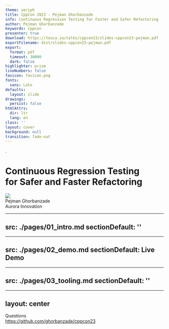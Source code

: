 ```yaml
---
theme: seriph
title: CppCon 2023 - Pejman Ghorbanzade
info: Continuous Regression Testing for Faster and Safer Refactoring
author: Pejman Ghorbanzade
keywords: cppcon
presenter: true
download: https://touca.io/talks/cppcon23/slides-cppcon23-pejman.pdf
exportFilename: dist/slides-cppcon23-pejman.pdf
export:
  format: pdf
  timeout: 30000
  dark: false
highlighter: prism
lineNumbers: false
favicon: favicon.png
fonts:
  sans: Lato
defaults:
  layout: slide
drawings:
  persist: false
htmlAttrs:
  dir: ltr
  lang: en
class: ''
layout: cover
background: null
transition: fade-out
---
```


<p class="text-left wsl-highlight w-4/5 mx-auto invisible">.</p>
<div class="space-y-12">
  <h1>Continuous Regression Testing<br /> for Safer and Faster Refactoring</h1>
  <div class="justify-between items-center flex w-4/5 mx-auto">
    <div class="w-50 bg-gradient-to-bl to-[#074b7a] from-[#0d0d2b] p-4 rounded-2xl dark:bg-none dark:rounded-none">
      <img src="/images/cppcon-logo.png" />
    </div>
    <div class="w-1/2 text-right">
      <div class="font-600 p-0 m-0 text-2xl">Pejman Ghorbanzade</div>
      <div class="font-400 text-md wsl-highlight">Aurora Innovation</div>
    </div>
  </div>
</div>

<!--
Good Afternoon, everyone!

It is great to be back at CppCon!

Thank you for choosing to spend your time here with me and
I hope that you would find this talk worthwhile and insightful.

My name is Pejman and I am going to talk about your favorite subject: Refactoring.
-->

---
src: ./pages/01_intro.md
sectionDefault: ''
---

---
src: ./pages/02_demo.md
sectionDefault: Live Demo
---

---
src: ./pages/03_tooling.md
sectionDefault: ''
---

---
layout: center
---

<div class="text-center space-y-8">
<div class="text-4xl font-600">Questions</div>
<a href="https://github.com/ghorbanzade/cppcon23" target="_blank" class="font-mono text-lg block">https://github.com/ghorbanzade/cppcon23</a>
</div>
